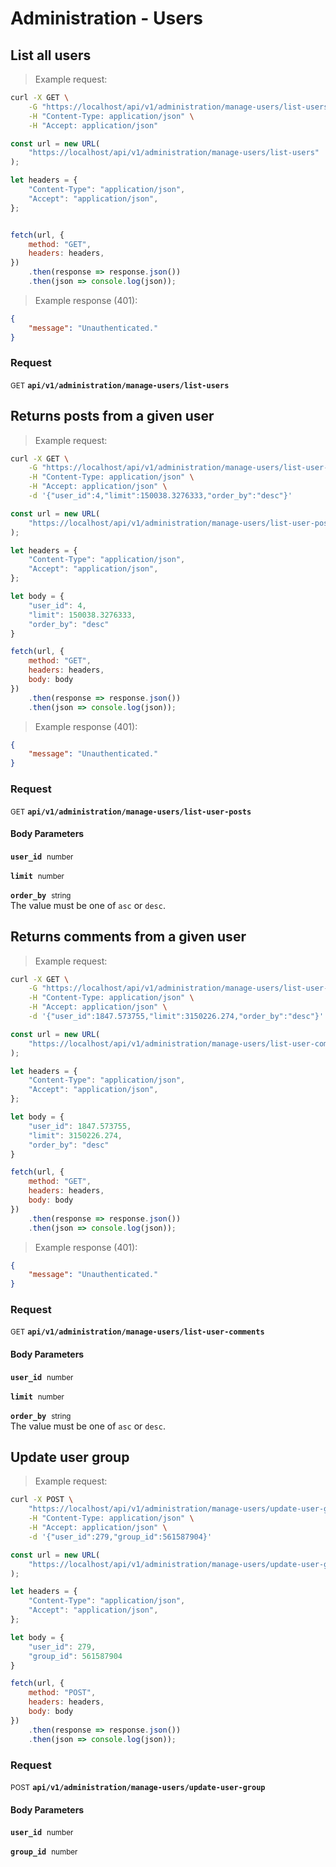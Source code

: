 # Administration - Users


## List all users




> Example request:

```bash
curl -X GET \
    -G "https://localhost/api/v1/administration/manage-users/list-users" \
    -H "Content-Type: application/json" \
    -H "Accept: application/json"
```

```javascript
const url = new URL(
    "https://localhost/api/v1/administration/manage-users/list-users"
);

let headers = {
    "Content-Type": "application/json",
    "Accept": "application/json",
};


fetch(url, {
    method: "GET",
    headers: headers,
})
    .then(response => response.json())
    .then(json => console.log(json));
```


> Example response (401):

```json
{
    "message": "Unauthenticated."
}
```

### Request
<small class="badge badge-green">GET</small>
 **`api/v1/administration/manage-users/list-users`**



## Returns posts from a given user




> Example request:

```bash
curl -X GET \
    -G "https://localhost/api/v1/administration/manage-users/list-user-posts" \
    -H "Content-Type: application/json" \
    -H "Accept: application/json" \
    -d '{"user_id":4,"limit":150038.3276333,"order_by":"desc"}'

```

```javascript
const url = new URL(
    "https://localhost/api/v1/administration/manage-users/list-user-posts"
);

let headers = {
    "Content-Type": "application/json",
    "Accept": "application/json",
};

let body = {
    "user_id": 4,
    "limit": 150038.3276333,
    "order_by": "desc"
}

fetch(url, {
    method: "GET",
    headers: headers,
    body: body
})
    .then(response => response.json())
    .then(json => console.log(json));
```


> Example response (401):

```json
{
    "message": "Unauthenticated."
}
```

### Request
<small class="badge badge-green">GET</small>
 **`api/v1/administration/manage-users/list-user-posts`**

<h4 class="fancy-heading-panel"><b>Body Parameters</b></h4>
<code><b>user_id</b></code>&nbsp; <small>number</small>     <br>
    

<code><b>limit</b></code>&nbsp; <small>number</small>     <br>
    

<code><b>order_by</b></code>&nbsp; <small>string</small>     <br>
    The value must be one of <code>asc</code> or <code>desc</code>.



## Returns comments from a given user




> Example request:

```bash
curl -X GET \
    -G "https://localhost/api/v1/administration/manage-users/list-user-comments" \
    -H "Content-Type: application/json" \
    -H "Accept: application/json" \
    -d '{"user_id":1847.573755,"limit":3150226.274,"order_by":"desc"}'

```

```javascript
const url = new URL(
    "https://localhost/api/v1/administration/manage-users/list-user-comments"
);

let headers = {
    "Content-Type": "application/json",
    "Accept": "application/json",
};

let body = {
    "user_id": 1847.573755,
    "limit": 3150226.274,
    "order_by": "desc"
}

fetch(url, {
    method: "GET",
    headers: headers,
    body: body
})
    .then(response => response.json())
    .then(json => console.log(json));
```


> Example response (401):

```json
{
    "message": "Unauthenticated."
}
```

### Request
<small class="badge badge-green">GET</small>
 **`api/v1/administration/manage-users/list-user-comments`**

<h4 class="fancy-heading-panel"><b>Body Parameters</b></h4>
<code><b>user_id</b></code>&nbsp; <small>number</small>     <br>
    

<code><b>limit</b></code>&nbsp; <small>number</small>     <br>
    

<code><b>order_by</b></code>&nbsp; <small>string</small>     <br>
    The value must be one of <code>asc</code> or <code>desc</code>.



## Update user group




> Example request:

```bash
curl -X POST \
    "https://localhost/api/v1/administration/manage-users/update-user-group" \
    -H "Content-Type: application/json" \
    -H "Accept: application/json" \
    -d '{"user_id":279,"group_id":561587904}'

```

```javascript
const url = new URL(
    "https://localhost/api/v1/administration/manage-users/update-user-group"
);

let headers = {
    "Content-Type": "application/json",
    "Accept": "application/json",
};

let body = {
    "user_id": 279,
    "group_id": 561587904
}

fetch(url, {
    method: "POST",
    headers: headers,
    body: body
})
    .then(response => response.json())
    .then(json => console.log(json));
```



### Request
<small class="badge badge-black">POST</small>
 **`api/v1/administration/manage-users/update-user-group`**

<h4 class="fancy-heading-panel"><b>Body Parameters</b></h4>
<code><b>user_id</b></code>&nbsp; <small>number</small>     <br>
    

<code><b>group_id</b></code>&nbsp; <small>number</small>     <br>
    




